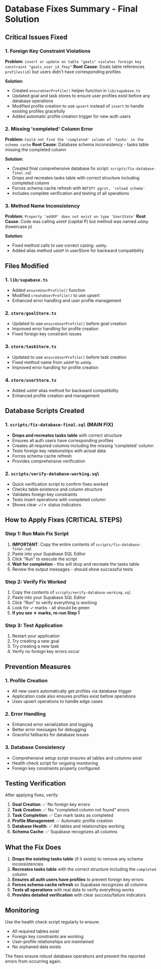 # Database Fixes Summary - Final Solution

## Critical Issues Fixed

### 1. Foreign Key Constraint Violations
**Problem**: `insert or update on table "goals" violates foreign key constraint "goals_user_id_fkey"`
**Root Cause**: Goals table references `profiles(id)` but users didn't have corresponding profiles

**Solution**:
- Created `ensureUserProfile()` helper function in `lib/supabase.ts`
- Updated goal and task stores to ensure user profiles exist before any database operations
- Modified profile creation to use `upsert` instead of `insert` to handle existing profiles gracefully
- Added automatic profile creation trigger for new auth users

### 2. Missing 'completed' Column Error
**Problem**: `Could not find the 'completed' column of 'tasks' in the schema cache`
**Root Cause**: Database schema inconsistency - tasks table missing the completed column

**Solution**:
- Created final comprehensive database fix script: `scripts/fix-database-final.sql`
- Drops and recreates tasks table with correct structure including completed column
- Forces schema cache refresh with `NOTIFY pgrst, 'reload schema'`
- Includes complete verification and testing of all operations

### 3. Method Name Inconsistency
**Problem**: `Property 'addXP' does not exist on type 'UserState'`
**Root Cause**: Code was calling `addXP` (capital P) but method was named `addXp` (lowercase p)

**Solution**:
- Fixed method calls to use correct casing: `addXp`
- Added alias method `addXP` in userStore for backward compatibility

## Files Modified

### 1. `lib/supabase.ts`
- Added `ensureUserProfile()` function
- Modified `createUserProfile()` to use upsert
- Enhanced error handling and user profile management

### 2. `store/goalStore.ts`
- Updated to use `ensureUserProfile()` before goal creation
- Improved error handling for profile creation
- Fixed foreign key constraint issues

### 3. `store/taskStore.ts`
- Updated to use `ensureUserProfile()` before task creation
- Fixed method name from `addXP` to `addXp`
- Improved error handling for profile creation

### 4. `store/userStore.ts`
- Added `addXP` alias method for backward compatibility
- Enhanced profile creation and management

## Database Scripts Created

### 1. `scripts/fix-database-final.sql` (MAIN FIX)
- **Drops and recreates tasks table** with correct structure
- Ensures all auth users have corresponding profiles
- Creates all required columns including the missing 'completed' column
- Tests foreign key relationships with actual data
- Forces schema cache refresh
- Provides comprehensive verification

### 2. `scripts/verify-database-working.sql`
- Quick verification script to confirm fixes worked
- Checks table existence and column structure
- Validates foreign key constraints
- Tests insert operations with completed column
- Shows clear ✓/✗ status indicators

## How to Apply Fixes (CRITICAL STEPS)

### Step 1: Run Main Fix Script
1. **IMPORTANT**: Copy the entire contents of `scripts/fix-database-final.sql`
2. Paste into your Supabase SQL Editor
3. Click "Run" to execute the script
4. **Wait for completion** - this will drop and recreate the tasks table
5. Review the output messages - should show successful tests

### Step 2: Verify Fix Worked
1. Copy the contents of `scripts/verify-database-working.sql`
2. Paste into your Supabase SQL Editor
3. Click "Run" to verify everything is working
4. Look for ✓ marks - all should be green
5. **If you see ✗ marks, re-run Step 1**

### Step 3: Test Application
1. Restart your application
2. Try creating a new goal
3. Try creating a new task
4. Verify no foreign key errors occur

## Prevention Measures

### 1. Profile Creation
- All new users automatically get profiles via database trigger
- Application code also ensures profiles exist before operations
- Uses upsert operations to handle edge cases

### 2. Error Handling
- Enhanced error serialization and logging
- Better error messages for debugging
- Graceful fallbacks for database issues

### 3. Database Consistency
- Comprehensive setup script ensures all tables and columns exist
- Health check script for ongoing monitoring
- Foreign key constraints properly configured

## Testing Verification

After applying fixes, verify:

1. **Goal Creation**: ✅ No foreign key errors
2. **Task Creation**: ✅ No "completed column not found" errors  
3. **Task Completion**: ✅ Can mark tasks as completed
4. **Profile Management**: ✅ Automatic profile creation
5. **Database Health**: ✅ All tables and relationships working
6. **Schema Cache**: ✅ Supabase recognizes all columns

## What the Fix Does

1. **Drops the existing tasks table** (if it exists) to remove any schema inconsistencies
2. **Recreates tasks table** with the correct structure including the `completed` column
3. **Ensures all auth users have profiles** to prevent foreign key errors
4. **Forces schema cache refresh** so Supabase recognizes all columns
5. **Tests all operations** with real data to verify everything works
6. **Provides detailed verification** with clear success/failure indicators

## Monitoring

Use the health check script regularly to ensure:
- All required tables exist
- Foreign key constraints are working
- User-profile relationships are maintained
- No orphaned data exists

The fixes ensure robust database operations and prevent the reported errors from occurring again.
